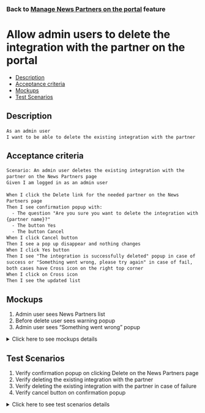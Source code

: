 ### Back to [Manage News Partners on the portal](/../../) feature

# Allow admin users to delete the integration with the partner on the portal

- [Description](#description)
- [Acceptance criteria](#acceptance-criteria)
- [Mockups](#mockups)
- [Test Scenarios](#test-scenarios)

## Description

    As an admin user 
    I want to be able to delete the existing integration with the partner

## Acceptance criteria

    Scenario: An admin user deletes the existing integration with the partner on the News Partners page
    Given I am logged in as an admin user

    When I click the Delete link for the needed partner on the News Partners page  
    Then I see confirmation popup with:
      - The question "Are you sure you want to delete the integration with {partner name}?" 
      - The button Yes
      - The button Cancel 
    When I click Cancel button
    Then I see a pop up disappear and nothing changes
    When I click Yes button
    Then I see "The integration is successfully deleted" popup in case of success or "Something went wrong, please try again" in case of fail, both cases have Cross icon on the right top corner 
    When I click on Cross icon
    Then I see the updated list

## Mockups

1. Admin user sees News Partners list
2. Before delete user sees warning popup
3. Admin user sees “Something went wrong” popup

<details>
  <summary>Click here to see mockups details</summary>

**1. Admin user sees News Partners list:**

![News Partners list](/products/sport_news_portal/web_application_features/manage_news_partners/images/news_partners_list.png)

**2. Before delete user sees warning popup:**

![Before delete warning popup](/products/sport_news_portal/web_application_features/manage_news_partners/images/delete_news_partner_warning_popup.png)

**3. Admin user sees “Something went wrong” popup:**

![Something went wrong popup](/products/sport_news_portal/web_application_features/manage_news_partners/images/something_went_wrong_popup.png)

</details>

## Test Scenarios

1. Verify confirmation popup on clicking Delete on the News Partners page
2. Verify deleting the existing integration with the partner
3. Verify deleting the existing integration with the partner in case of failure
4. Verify cancel button on confirmation popup

<details>
  <summary>Click here to see test scenarios details</summary>

### **#1. Verify confirmation popup on clicking Delete on the News Partners page**

|#|Steps|Expected Result
------|-------|----------
|1|Go to the sport news site|
|2|Log in the admin account|
|3|Click on News Partners on the Left Sidebar|
|4|Click on Delete link|Confirmation popup appears with:<br> - The question "Are you sure you want to delete the integration with {partner name}?"<br> - The Yes button<br> - The Cancel button

### **#2. Verify deleting the existing integration with the partner**

|#|Steps|Expected Result
------|-------|----------
|1|Go to the sport news site|
|2|Log in the admin account|
|3|Click on News Partners on the Left Sidebar|
|4|Click on Delete link|Confirmation popup appears with:<br> - The question "Are you sure you want to delete the integration with {partner name}?"<br> - The Yes button<br> - The Cancel button
|5|Click on Yes button|"The integration is successfully deleted" popup appears

### **#3. Verify deleting the existing integration with the partner in case of failure**

|#|Steps|Expected Result
------|-------|----------
|1|Go to the sport news site|
|2|Log in the admin account|
|3|Click on News Partners on the Left Sidebar|
|4|Click on Delete link|Confirmation popup appears with:<br> - The question "Are you sure you want to delete the integration with {partner name}?"<br> - The Yes button<br> - The Cancel button
|5|Click on Yes button and simultaneously imitate some network disconnection|"Something went wrong, please try again" pop up appears

### **#4. Verify cancel button on confirmation popup**

|#|Steps|Expected Result
------|-------|----------
|1|Go to the sport news site
|2|Log in the admin account
|3|Click on News Partners on the Left Sidebar
|4|Click on Delete link|Confirmation popup appears with:<br> - The question "Are you sure you want to delete the integration with {partner name}?"<br> - The Yes button<br> - The Cancel button
|5|Click on Cancel button|A pop up will disappear and nothing changes

</details>

